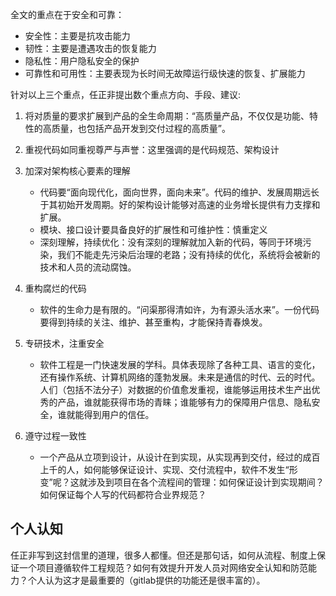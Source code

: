 全文的重点在于安全和可靠：
- 安全性：主要是抗攻击能力
- 韧性：主要是遭遇攻击的恢复能力
- 隐私性：用户隐私安全的保护
- 可靠性和可用性：主要表现为长时间无故障运行级快速的恢复、扩展能力

针对以上三个重点，任正非提出数个重点方向、手段、建议:

1. 将对质量的要求扩展到产品的全生命周期：“高质量产品，不仅仅是功能、特性的高质量，也包括产品开发到交付过程的高质量”。
    
2. 重视代码如同重视尊严与声誉：这里强调的是代码规范、架构设计

3. 加深对架构核心要素的理解
    - 代码要“面向现代化，面向世界，面向未来”。代码的维护、发展周期远长于其初始开发周期。好的架构设计能够对高速的业务增长提供有力支撑和扩展。
    - 模块、接口设计要具备良好的扩展性和可维护性：慎重定义
    - 深刻理解，持续优化：没有深刻的理解就加入新的代码，等同于环境污染，我们不能走先污染后治理的老路；没有持续的优化，系统将会被新的技术和人员的流动腐蚀。

4. 重构腐烂的代码
    - 软件的生命力是有限的。“问渠那得清如许，为有源头活水来”。一份代码要得到持续的关注、维护、甚至重构，才能保持青春焕发。

5. 专研技术，注重安全
    - 软件工程是一门快速发展的学科。具体表现除了各种工具、语言的变化，还有操作系统、计算机网络的蓬勃发展。未来是通信的时代、云的时代。人们（包括不法分子）对数据的价值愈发重视，谁能够运用技术生产出优秀的产品，谁就能获得市场的青睐；谁能够有力的保障用户信息、隐私安全，谁就能得到用户的信任。

6. 遵守过程一致性
    - 一个产品从立项到设计，从设计在到实现，从实现再到交付，经过的成百上千的人，如何能够保证设计、实现、交付流程中，软件不发生“形变”呢？这就涉及到项目在各个流程间的管理：如何保证设计到实现期间？如何保证每个人写的代码都符合业界规范？


## 个人认知
任正非写到这封信里的道理，很多人都懂。但还是那句话，如何从流程、制度上保证一个项目遵循软件工程规范？如何有效提升开发人员对网络安全认知和防范能力？个人认为这才是最重要的（gitlab提供的功能还是很丰富的）。

<!-- 1. 代码以业界规范为标准
2. 项目技术负责人需要严格要求团队开发成员，不合格的代码就坚持不上线（但有时业务又催。。。）
3. 测试驱动；测试自动化；杜绝能测试而不写测试代码的行为；构建线上测试环境；压力测试（对于性能要求高的接口、服务，如果无法通过压力测试，则需要优化代码与架构）；灰度测试
4. 主动攻击；主动防护 -->